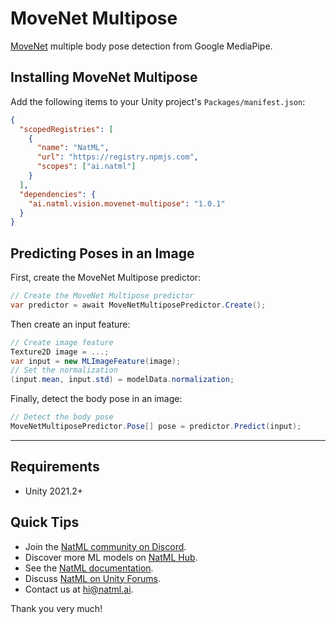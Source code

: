 # MoveNet Multipose
[MoveNet](https://blog.tensorflow.org/2021/05/next-generation-pose-detection-with-movenet-and-tensorflowjs.html) multiple body pose detection from Google MediaPipe.

## Installing MoveNet Multipose
Add the following items to your Unity project's `Packages/manifest.json`:
```json
{
  "scopedRegistries": [
    {
      "name": "NatML",
      "url": "https://registry.npmjs.com",
      "scopes": ["ai.natml"]
    }
  ],
  "dependencies": {
    "ai.natml.vision.movenet-multipose": "1.0.1"
  }
}
```

## Predicting Poses in an Image
First, create the MoveNet Multipose predictor:
```csharp
// Create the MoveNet Multipose predictor
var predictor = await MoveNetMultiposePredictor.Create();
```

Then create an input feature:
```csharp
// Create image feature
Texture2D image = ...;
var input = new MLImageFeature(image);
// Set the normalization
(input.mean, input.std) = modelData.normalization;
```

Finally, detect the body pose in an image:
```csharp
// Detect the body pose
MoveNetMultiposePredictor.Pose[] pose = predictor.Predict(input);
```

___

## Requirements
- Unity 2021.2+

## Quick Tips
- Join the [NatML community on Discord](https://hub.natml.ai/community).
- Discover more ML models on [NatML Hub](https://hub.natml.ai).
- See the [NatML documentation](https://docs.natml.ai/unity).
- Discuss [NatML on Unity Forums](https://forum.unity.com/threads/open-beta-natml-machine-learning-runtime.1109339/).
- Contact us at [hi@natml.ai](mailto:hi@natml.ai).

Thank you very much!